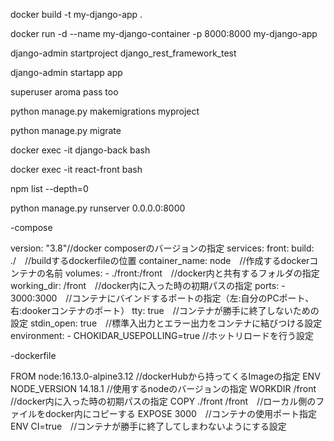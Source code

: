 docker build -t my-django-app .

docker run -d --name my-django-container -p 8000:8000 my-django-app

django-admin startproject django_rest_framework_test

django-admin startapp app

superuser aroma pass too

python manage.py makemigrations myproject

python manage.py migrate

docker exec -it django-back bash

docker exec -it react-front bash

npm list --depth=0

python manage.py runserver 0.0.0.0:8000

-compose

version: "3.8"//docker composerのバージョンの指定
services:
  front:
    build: ./　//buildするdockerfileの位置
    container_name: node　//作成するdockerコンテナの名前
    volumes:
      - ./front:/front　//docker内と共有するフォルダの指定
    working_dir: /front　//docker内に入った時の初期パスの指定
    ports:
      - 3000:3000　//コンテナにバインドするポートの指定（左:自分のPCポート、右:dookerコンテナのポート）
    tty: true　//コンテナが勝手に終了しないための設定
    stdin_open: true　//標準入出力とエラー出力をコンテナに結びつける設定
    environment:
      - CHOKIDAR_USEPOLLING=true //ホットリロードを行う設定

-dockerfile

FROM node:16.13.0-alpine3.12 //dockerHubから持ってくるImageの指定
ENV NODE_VERSION 14.18.1 //使用するnodeのバージョンの指定
WORKDIR /front  //docker内に入った時の初期パスの指定
COPY ./front /front　//ローカル側のファイルをdocker内にコピーする
EXPOSE 3000　//コンテナの使用ポート指定
ENV CI=true　//コンテナが勝手に終了してしまわないようにする設定